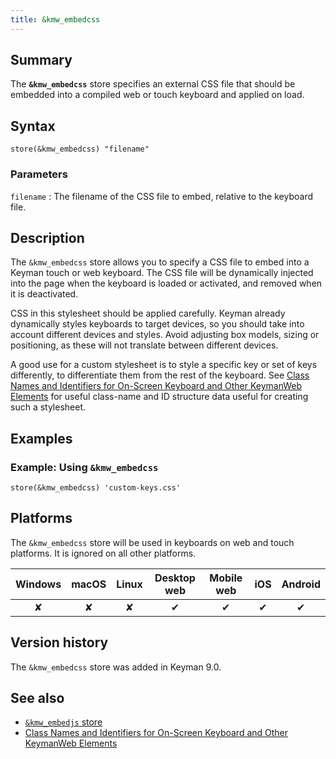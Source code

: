 ```yaml
---
title: &kmw_embedcss
---
```


## Summary

The **`&kmw_embedcss`** store specifies an external CSS file that should
be embedded into a compiled web or touch keyboard and applied on load.

## Syntax

```
store(&kmw_embedcss) "filename"
```

### Parameters

`filename`
:   The filename of the CSS file to embed, relative to the keyboard
    file.

## Description

The `&kmw_embedcss` store allows you to specify a CSS file to embed into
a Keyman touch or web keyboard. The CSS file will be dynamically
injected into the page when the keyboard is loaded or activated, and
removed when it is deactivated.

CSS in this stylesheet should be applied carefully. Keyman already
dynamically styles keyboards to target devices, so you should take into
account different devices and styles. Avoid adjusting box models, sizing
or positioning, as these will not translate between different devices.

A good use for a custom stylesheet is to style a specific key or set of keys
differently, to differentiate them from the rest of the keyboard.  See [Class
Names and Identifiers for On-Screen Keyboard and Other KeymanWeb
Elements](/developer/engine/web/current-version/reference/osk/classes) for
useful class-name and ID structure data useful for creating such a stylesheet.

## Examples

### Example: Using `&kmw_embedcss`

```
store(&kmw_embedcss) 'custom-keys.css'
```

## Platforms

The `&kmw_embedcss` store will be used in keyboards on web and touch
platforms. It is ignored on all other platforms.

| Windows | macOS | Linux | Desktop web | Mobile web | iOS | Android |
|:-------:|:-----:|:-----:|:-----------:|:----------:|:---:|:-------:|
| ✘       | ✘     | ✘     | ✔           | ✔          | ✔   | ✔       |

## Version history

The `&kmw_embedcss` store was added in Keyman 9.0.

## See also

- [`&kmw_embedjs` store](kmw_embedjs)
- [Class Names and Identifiers for On-Screen Keyboard and Other KeymanWeb Elements](/developer/engine/web/current-version/reference/osk/classes)
